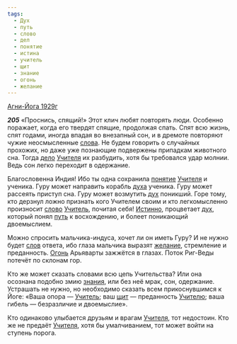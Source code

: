 ```yaml
---
tags:
  - Дух
  - путь
  - слово
  - дел
  - понятие
  - истина
  - учитель
  - щит
  - знание
  - огонь
  - желание
---
```


[Агни-Йога 1929г](https://127.0.0.1:4002/agni/1929)

___205___
«Проснись, спящий!» Этот клич любят повторять люди. Особенно поражает, когда его твердят спящие, продолжая спать. Спят всю жизнь, спят годами, иногда впадая во внезапный сон, и в дремоте повторяют чужие неосмысленные [слова](../../../tags/#[слово](../../../tags/#слово)). Не будем говорить о случайных прохожих, но даже уже познающие подвержены припадкам животного сна. Тогда [дело](../../../tags/#дел) [Учителя](../../../tags/#учитель) их разбудить, хотя бы требовался удар молнии. Ведь сон легко переходит в одержание.   

Благословенна Индия! Ибо ты одна сохранила [понятие](../../../tags/#понятие) [Учителя](../../../tags/#учитель) и ученика. Гуру может направить корабль [духа](../../../tags/#Дух) ученика. Гуру может рассеять приступ сна. Гуру может возмутить [дух](../../../tags/#Дух) поникший. Горе тому, кто дерзнул ложно признать кого Учителем своим и кто легкомысленно произносит [слово](../../../tags/#слово) [Учитель](../../../tags/#учитель), почитая себя! [Истинно](../../../tags/#истина), процветает [дух](../../../tags/#Дух), который понял [путь](../../../tags/#путь) к восхождению, и болеет поникающий двоемыслием.   

Можно спросить мальчика-индуса, хочет ли он иметь Гуру? И не нужно будет [слов](../../../tags/#[слово](../../../tags/#слово)) ответа, ибо глаза мальчика выразят [желание](../../../tags/#желание), стремление и преданность. [Огонь](../../../tags/#огонь) Арьяварты зажжётся в глазах. Поток Риг-Веды потечёт по склонам гор.   

Кто же может сказать словами всю цепь Учительства? Или она осознана подобно змию [знания](../../../tags/#знание), или без неё мрак, сон, одержание. Устрашать не нужно, но необходимо сказать всем прикоснувшимся к Йоге: «Ваша опора — [Учитель](../../../tags/#учитель); ваш [щит](../../../tags/#щит) — преданность [Учителю](../../../tags/#учитель); ваша гибель — безразличие и двоемыслие».   

Кто одинаково улыбается друзьям и врагам [Учителя](../../../tags/#учитель), тот недостоин. Кто же не предаёт [Учителя](../../../tags/#учитель), хотя бы умалчиванием, тот может войти на ступень порога.